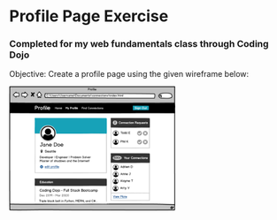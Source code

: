 # Profile Page Exercise
### Completed for my web fundamentals class through Coding Dojo

 Objective: Create a profile page using the given wireframe below:

<!-- ![](img/reference.png) -->
<img src="img/reference.png" width="300">